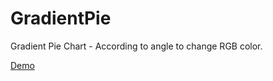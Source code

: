 # GradientPie

Gradient Pie Chart - According to angle to change RGB color.

[Demo](http://kidd1118.github.io/GradientPie/demo.html)

